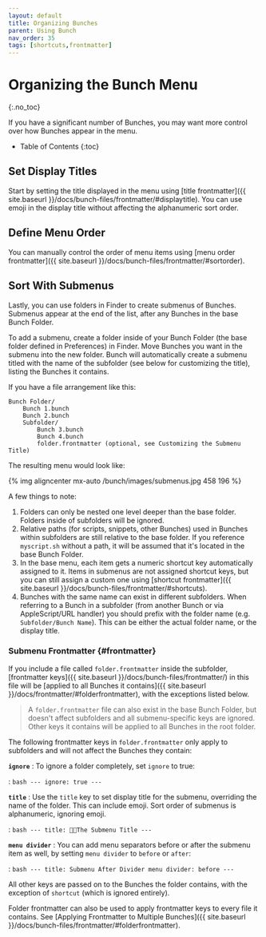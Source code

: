 ```yaml
---
layout: default
title: Organizing Bunches
parent: Using Bunch
nav_order: 35
tags: [shortcuts,frontmatter]
---
```

# Organizing the Bunch Menu
{:.no_toc}

If you have a significant number of Bunches, you may want more control over how Bunches appear in the menu.

* Table of Contents
{:toc}

## Set Display Titles

Start by setting the title displayed in the menu using [title frontmatter]({{ site.baseurl }}/docs/bunch-files/frontmatter/#displaytitle). You can use emoji in the display title without affecting the alphanumeric sort order.

## Define Menu Order

You can manually control the order of menu items using [menu order frontmatter]({{ site.baseurl }}/docs/bunch-files/frontmatter/#sortorder).

## Sort With Submenus

Lastly, you can use folders in Finder to create submenus of Bunches. Submenus appear at the end of the list, after any Bunches in the base Bunch Folder.

To add a submenu, create a folder inside of your Bunch Folder (the base folder defined in Preferences) in Finder. Move Bunches you want in the submenu into the new folder. Bunch will automatically create a submenu titled with the name of the subfolder (see below for customizing the title), listing the Bunches it contains.


If you have a file arrangement like this:
```
Bunch Folder/
    Bunch 1.bunch
    Bunch 2.bunch
    Subfolder/
        Bunch 3.bunch
        Bunch 4.bunch
        folder.frontmatter (optional, see Customizing the Submenu Title)
```

The resulting menu would look like:

{% img aligncenter mx-auto /bunch/images/submenus.jpg 458 196 %}

A few things to note:

1. Folders can only be nested one level deeper than the base folder. Folders inside of subfolders will be ignored.
2. Relative paths (for scripts, snippets, other Bunches) used in Bunches within subfolders are still relative to the base folder. If you reference `myscript.sh` without a path, it will be assumed that it's located in the base Bunch Folder.
3. In the base menu, each item gets a numeric shortcut key automatically assigned to it. Items in submenus are not assigned shortcut keys, but you can still assign a custom one using [shortcut frontmatter]({{ site.baseurl }}/docs/bunch-files/frontmatter/#shortcuts).
4. Bunches with the same name can exist in different subfolders. When referring to a Bunch in a subfolder (from another Bunch or via AppleScript/URL handler) you should prefix with the folder name (e.g. `Subfolder/Bunch Name`). This can be either the actual folder name, or the display title.

### Submenu Frontmatter {#frontmatter}

If you include a file called `folder.frontmatter` inside the subfolder, [frontmatter keys]({{ site.baseurl }}/docs/bunch-files/frontmatter/) in this file will be [applied to all Bunches it contains]({{ site.baseurl }}/docs/frontmatter/#folderfrontmatter), with the exceptions listed below. 

> A `folder.frontmatter` file can also exist in the base Bunch Folder, but doesn't affect subfolders and all submenu-specific keys are ignored. Other keys it contains will be applied to all Bunches in the root folder.

The following frontmatter keys in `folder.frontmatter` only apply to subfolders and will not affect the Bunches they contain:

__`ignore`__
: To ignore a folder completely, set `ignore` to true:

:   ```bash
    ---
    ignore: true
    ---
    ```

__`title`__
: Use the `title` key to set display title for the submenu, overriding the name of the folder. This can include emoji. Sort order of submenus is alphanumeric, ignoring emoji.

:   ```bash
    ---
    title: 👍🏻The Submenu Title
    ---
    ```

__`menu divider`__
: You can add menu separators before or after the submenu item as well, by setting `menu divider` to `before` or `after`:

:   ```bash
    ---
    title: Submenu After Divider
    menu divider: before
    ---
    ```

All other keys are passed on to the Bunches the folder contains, with the exception of `shortcut` (which is ignored entirely).

Folder frontmatter can also be used to apply frontmatter keys to every file it contains. See [Applying Frontmatter to Multiple Bunches]({{ site.baseurl }}/docs/bunch-files/frontmatter/#folderfrontmatter).
